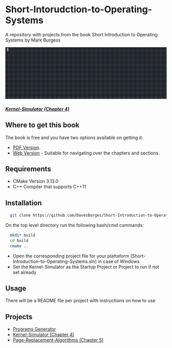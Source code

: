 # Short-Intorudction-to-Operating-Systems
A repository with projects from the book Short Introduction to Operating Systems by Mark Burgess

![Kernel-Simulator (Chapter 4)](./Chapter-4-Processes-and-Thread/images/Kernel_simulator.gif)
##### [Kernel-Simulator (Chapter 4)](./Chapter-4-Processes-and-Thread)

## Where to get this book
The book is free and you have two options available on getting it:
* [PDF Version](http://markburgess.org/os/os.pdf).
* [Web Version](http://markburgess.org/os/) - Suitable for navigating over the chapters and sections.

## Requirements
* CMake Version 3.13.0
* C++ Compiler that supports C++11


## Installation
``` bash
  git clone https://github.com/DavesBorges/Short-Introduction-to-Operating-Systems.git
  ```
On the top level directory run the following bash/cmd commands:
``` bash
  mkdir build
  cd build
  cmake ..
```

* Open the corresponding project file for your plattaform (Short-Introduction-to-Operating-Systems.sln) in case of Windows
* Set the Kernel-Simulator as the Startup Project or Project to run if not set already


## Usage
There will be a README file per project with instructions on how to use

## Projects

* [Programs Generator](./ProgramsGenerator)
* [Kernel-Simulator (Chapter 4)](./Chapter-4-Processes-and-Thread)
* [Page-Replacement-Algorithms (Chapter 5)](./Chapter-5-Memory-and-Storage/Page-Replacement-Algorithms)

